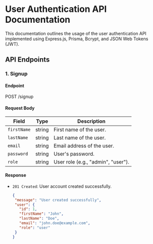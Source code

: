 # User Authentication API Documentation

This documentation outlines the usage of the user authentication API implemented using Express.js, Prisma, Bcrypt, and JSON Web Tokens (JWT).

## API Endpoints

### 1. Signup

#### Endpoint
POST /signup



#### Request Body

| Field      | Type   | Description                       |
|------------|--------|-----------------------------------|
| `firstName` | string | First name of the user.           |
| `lastName`  | string | Last name of the user.            |
| `email`     | string | Email address of the user.        |
| `password`  | string | User's password.                  |
| `role`      | string | User role (e.g., "admin", "user").|

#### Response
- `201 Created`: User account created successfully.

   ```json
  {
    "message": "User created successfully",
    "user": {
      "id": 1,
      "firstName": "John",
      "lastName": "Doe",
      "email": "john.doe@example.com",
      "role": "user"
    }
  }




